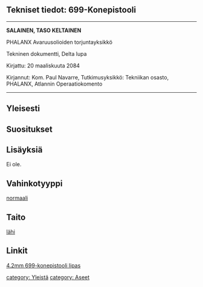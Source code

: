 ## Tekniset tiedot: 699-Konepistooli

------------------------------------------------------------------------

**SALAINEN, TASO KELTAINEN**

PHALANX Avaruusolioiden torjuntayksikkö

Tekninen dokumentti, Delta lupa

Kirjattu: 20 maaliskuuta 2084

Kirjannut: Kom. Paul Navarre, Tutkimusyksikkö: Tekniikan osasto,
PHALANX, Atlannin Operaatiokomento

------------------------------------------------------------------------

## Yleisesti

## Suositukset

## Lisäyksiä

Ei ole.

## Vahinkotyyppi

[normaali](Vahinko/Normaali "wikilink")

## Taito

[lähi](Taidot/Lähi "wikilink")

## Linkit

[4.2mm 699-konepistooli
lipas](Varusteet/Ammukset/4.2mm_Konepistooli_lipas "wikilink")

[category: Yleistä](category:_Yleistä "wikilink") [category:
Aseet](category:_Aseet "wikilink")